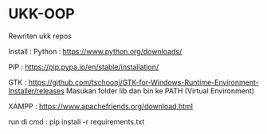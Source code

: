 # UKK-OOP
Rewriten ukk repos

Install :
Python :
https://www.python.org/downloads/

PIP : 
https://pip.pypa.io/en/stable/installation/

GTK :
https://github.com/tschoonj/GTK-for-Windows-Runtime-Environment-Installer/releases
Masukan folder lib dan bin ke PATH (Virtual Environment)

XAMPP :
https://www.apachefriends.org/download.html

run di cmd :
pip install -r requirements.txt
